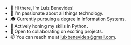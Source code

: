 - 👋 Hi there, I’m Luiz Benevides!
- 👀 I’m passionate about all things technology.
- 🎓 Currently pursuing a degree in Information Systems.
- 🌱 Actively honing my skills in Python.
- 💼 Open to collaborating on exciting projects.
- 📫 You can reach me at luixbenevides@gmail.com.

<!---
BenevidesLuiz/BenevidesLuiz is a ✨ special ✨ repository because its `README.md` (this file) appears on your GitHub profile.
You can click the Preview link to take a look at your changes.
--->
